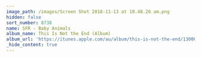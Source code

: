 ```yaml
---
image_path: /images/Screen Shot 2018-11-13 at 10.48.26 am.png
hidden: false
sort_number: 8738
name: SFR - Baby Animals
album_name: This Is Not the End (Album)
album_url: 'https://itunes.apple.com/au/album/this-is-not-the-end/1300010613'
_hide_content: true
---
```


